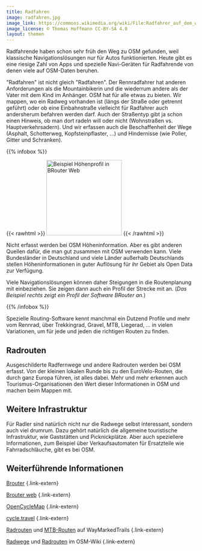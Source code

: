 ```yaml
---
title: Radfahren
image: radfahren.jpg
image_link: https://commons.wikimedia.org/wiki/File:Radfahrer_auf_dem_wundersch%C3%B6nen_Apfelb%C3%A4umchenweg_im_Landschaftsschutzgebiet_-_Einklang_von_Mensch_und_Natur.jpg
image_license: © Thomas Hoffmann CC-BY-SA 4.0
layout: themen
---
```


Radfahrende haben schon sehr früh den Weg zu OSM gefunden, weil klassische
Navigationslösungen nur für Autos funktionierten. Heute gibt es eine riesige
Zahl von Apps und spezielle Navi-Geräten für Radfahrende von denen viele auf
OSM-Daten beruhen.

"Radfahren" ist nicht gleich "Radfahren". Der Rennradfahrer hat anderen
Anforderungen als die Mountainbikerin und die wiederrum andere als der Vater
mit dem Kind im Anhänger. OSM hat für alle etwas zu bieten. Wir mappen, wo ein
Radweg vorhanden ist (längs der Straße oder getrennt geführt) oder ob eine
Einbahnstraße vielleicht für Radfahrer auch andersherum befahren werden darf.
Auch der Straßentyp gibt ja schon einen Hinweis, ob man dort radeln will oder
nicht (Wohnstraßen vs. Hauptverkehrsadern). Und wir erfassen auch die
Beschaffenheit der Wege (Asphalt, Schotterweg, Kopfsteinpflaster, ...) und
Hindernisse (wie Poller, Gitter und Schranken).

{{% infobox %}}

{{< rawhtml >}}
<a class="float-right" href="höhenprofil-brouter-web.png"><img class="with-border" src="höhenprofil-brouter-web.png" alt="Beispiel Höhenprofil in BRouter Web" title="Beispiel Höhenprofil in BRouter Web" width="200"/></a>
{{< /rawhtml >}}

Nicht erfasst werden bei OSM Höheninformation. Aber es gibt anderen Quellen
dafür, die man gut zusammen mit OSM verwenden kann. Viele Bundesländer in
Deutschland und viele Länder außerhalb Deutschlands stellen Höheninformationen
in guter Auflösung für ihr Gebiet als Open Data zur Verfügung.

Viele Navigationslösungen können daher Steigungen in die Routenplanung
mit einbeziehen. Sie zeigen dann auch ein Profil der Strecke mit an.
(*Das Beispiel rechts zeigt ein Profil der Software BRouter an.*)

{{% /infobox %}}

Spezielle Routing-Software kennt manchmal ein Dutzend Profile und mehr vom
Rennrad, über Trekkingrad, Gravel, MTB, Liegerad, ... in vielen Variationen, um
für jede und jeden die richtigen Routen zu finden.

## Radrouten

Ausgeschilderte Radfernwege und andere Radrouten werden bei OSM erfasst. Von
der kleinen lokalen Runde bis zu den EuroVelo-Routen, die durch ganz Europa
führen, ist alles dabei. Mehr und mehr erkennen auch Tourismus-Organisationen
den Wert dieser Informationen in OSM und machen beim Mappen mit.

## Weitere Infrastruktur

Für Radler sind natürlich nicht nur die Radwege selbst interessant, sondern
auch viel drumrum. Dazu gehört natürlich die allgemeine touristische
Infrastruktur, wie Gaststätten und Picknickplätze. Aber auch speziellere
Informationen, zum Beispiel über Verkaufsautomaten für Ersatzteile wie
Fahrradschläuche, gibt es bei OSM.

## Weiterführende Informationen

[Brouter](https://brouter.de/brouter/)
{.link-extern}

[Brouter web](https://bikerouter.de/?lng=de)
{.link-extern}

[OpenCycleMap](https://www.opencyclemap.org/)
{.link-extern}

[cycle.travel](https://cycle.travel/)
{.link-extern}

[Radrouten](https://cycling.waymarkedtrails.org/#?map=6.0/51.1075/10.9965)
und [MTB-Routen](https://mtb.waymarkedtrails.org/#?map=8.0/46.5641/8.2389)
auf WayMarkedTrails
{.link-extern}

[Radwege](https://wiki.openstreetmap.org/wiki/DE:Tag:highway=cycleway)
und [Radrouten](https://wiki.openstreetmap.org/wiki/DE:Tag:route=bicycle)
im OSM-Wiki
{.link-extern}

